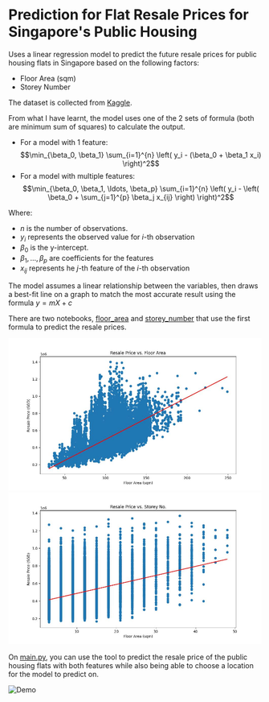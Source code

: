 # Prediction for Flat Resale Prices for Singapore's Public Housing

Uses a linear regression model to predict the future resale prices for public housing flats in Singapore based on the following factors:
- Floor Area (sqm)
- Storey Number

The dataset is collected from [Kaggle](https://www.kaggle.com/datasets/wildboarking/singapore-public-housing-resale-flat-prices).


From what I have learnt, the model uses one of the 2 sets of formula (both are minimum sum of squares) to calculate the output.

- For a model with 1 feature:
$$\min_{\beta_0, \beta_1} \sum_{i=1}^{n} \left( y_i - (\beta_0 + \beta_1 x_i) \right)^2$$
- For a model with multiple features:
$$\min_{\beta_0, \beta_1, \ldots, \beta_p} \sum_{i=1}^{n} \left( y_i - \left( \beta_0 + \sum_{j=1}^{p} \beta_j x_{ij} \right) \right)^2$$

Where:
- $n$ is the number of observations.
- $y_i$ represents the observed value for $i$-th observation
- $\beta_0$ is the y-intercept.
- $\beta_1,...,\beta_p$ are coefficients for the features
- $x_{ij}$ represents he $j$-th feature of the $i$-th observation 

​The model assumes a linear relationship between the variables, then draws a best-fit line on a graph to match the most accurate result using the formula $y=mX+c$

There are two notebooks, [floor_area](./floor_area.ipynb) and [storey_number](./storey_number.ipynb) that use the first formula to predict the resale prices.

![Resulting graph of Resale Price vs. Floor Area](./result/resale_price_vs_floor_area.jpg)
![Resulting graph of Resale Price vs. Storey No.](./result/resale_price_vs_storey_num.jpg)

On [main.py](./main.py), you can use the tool to predict the resale price of the public housing flats with both features while also being able to choose a location for the model to predict on.

![Demo](./misc/main.py%20Demo.gif)
